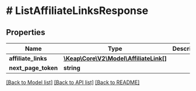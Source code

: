 # # ListAffiliateLinksResponse

## Properties

Name | Type | Description | Notes
------------ | ------------- | ------------- | -------------
**affiliate_links** | [**\Keap\Core\V2\Model\AffiliateLink[]**](AffiliateLink.md) |  | [optional]
**next_page_token** | **string** |  | [optional]

[[Back to Model list]](../../README.md#models) [[Back to API list]](../../README.md#endpoints) [[Back to README]](../../README.md)
